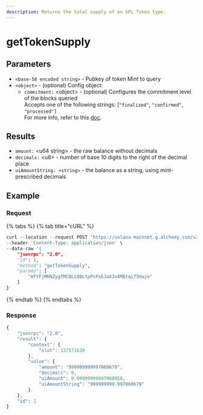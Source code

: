 ```yaml
---
description: Returns the total supply of an SPL Token type.
---
```


# getTokenSupply

## **Parameters**

* `<base-58 encoded string>` - Pubkey of token Mint to query
* `<object>` - (optional) Config object:
  * `commitment:` \<object> - (optional) Configures the commitment level of the blocks queried\
    Accepts one of the following strings: \[`"finalized"`, `"confirmed"`, `"processed"]` \
    For more info, refer to this [doc](https://docs.solana.com/developing/clients/jsonrpc-api#configuring-state-commitment).

## **Results**

* `amount:` \<u64 string> - the raw balance without decimals
* `decimals:` \<u8> - number of base 10 digits to the right of the decimal place
* `uiAmountString: <string>` - the balance as a string, using mint-prescribed decimals

## Example&#x20;

### Request

{% tabs %}
{% tab title="cURL" %}
```python
curl --location --request POST 'https://solana-mainnet.g.alchemy.com/v2/alch-demo/' \
--header 'Content-Type: application/json' \
--data-raw '{
    "jsonrpc": "2.0",
    "id": 1,
    "method": "getTokenSupply",
    "params": [
        "HfYFjMKNZygfMC8LsQ8LtpPsPxEJoXJx4M6tqi75Hajo"
    ]
}'
```
{% endtab %}
{% endtabs %}

### Response

```javascript
{
    "jsonrpc": "2.0",
    "result": {
        "context": {
            "slot": 137571639
        },
        "value": {
            "amount": "999999999997060679",
            "decimals": 9,
            "uiAmount": 9.999999999970608E8,
            "uiAmountString": "999999999.997060679"
        }
    },
    "id": 1
}
```

